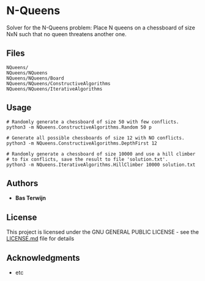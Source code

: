 # N-Queens

Solver for the N-Queens problem: Place N queens on a chessboard of
size NxN such that no queen threatens another one.

## Files

```
NQueens/
NQueens/NQueens
NQueens/NQueens/Board
NQueens/NQueens/ConstructiveAlgorithms
NQueens/NQueens/IterativeAlgorithms
```

## Usage

```
# Randomly generate a chessboard of size 50 with few conflicts.
python3 -m NQueens.ConstructiveAlgorithms.Random 50 p

# Generate all possible chessboards of size 12 with NO conflicts.
python3 -m NQueens.ConstructiveAlgorithms.DepthFirst 12

# Randomly generate a chessboard of size 10000 and use a hill climber
# to fix conflicts, save the result to file 'solution.txt'.
python3 -m NQueens.IterativeAlgorithms.HillClimber 10000 solution.txt
```

## Authors

* **Bas Terwijn**

## License

This project is licensed under the GNU GENERAL PUBLIC LICENSE - see the [LICENSE.md](LICENSE.md) file for details

## Acknowledgments

* etc
